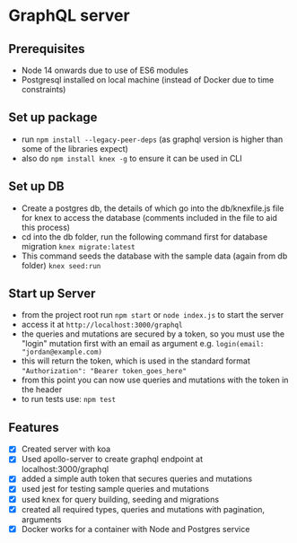 # GraphQL server

## Prerequisites

- Node 14 onwards due to use of ES6 modules
- Postgresql installed on local machine (instead of Docker due to time constraints)

## Set up package

- run `npm install --legacy-peer-deps` (as graphql version is higher than some of the libraries expect)
- also do `npm install knex -g` to ensure it can be used in CLI

## Set up DB

- Create a postgres db, the details of which go into the db/knexfile.js file for knex to access the database (comments included in the file to aid this process)
- cd into the db folder, run the following command first for database migration
  `knex migrate:latest`
- This command seeds the database with the sample data (again from db folder)
  `knex seed:run`

## Start up Server

- from the project root run `npm start` or `node index.js` to start the server
- access it at `http://localhost:3000/graphql`
- the queries and mutations are secured by a token, so you must use the "login" mutation first with an email as argument
  e.g. `login(email: "jordan@example.com)`
- this will return the token, which is used in the standard format
  `"Authorization": "Bearer token_goes_here"`
- from this point you can now use queries and mutations with the token in the header
- to run tests use: `npm test`

## Features

- [x] Created server with koa
- [x] Used apollo-server to create graphql endpoint at localhost:3000/graphql
- [x] added a simple auth token that secures queries and mutations
- [x] used jest for testing sample queries and mutations
- [x] used knex for query building, seeding and migrations
- [x] created all required types, queries and mutations with pagination, arguments
- [x] Docker works for a container with Node and Postgres service

